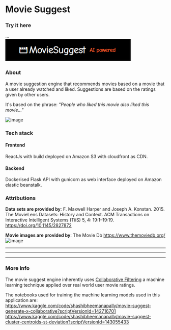 
# Movie Suggest

### Try it here
...
<br>
[<img alt="MovieSuggest" src="assets/logo.png" />](https://moviesuggest.net/)








### About
A movie suggestion engine that recommends movies based on a movie that a user already watched and liked. Suggestions are based on the ratings given by other users.


It's based on the phrase: *"People who liked this movie also liked this movie..."*


![image](https://github.com/shashibheemanapally/movie-suggest/assets/62506255/02205998-4f33-482a-9e3d-331f135cd6d9)




### Tech stack

#### Frontend
ReactJs with build deployed on Amazon S3 with cloudfront as CDN.
#### Backend
Dockerised Flask API with gunicorn as web interface deployed on Amazon elastic beanstalk.

### Attributions
**Data sets are provided by**: F. Maxwell Harper and Joseph A. Konstan. 2015. The MovieLens Datasets: History and Context. ACM Transactions on Interactive Intelligent Systems (TiiS) 5, 4: 19:1–19:19. https://doi.org/10.1145/2827872

**Movie images are provided by**: The Movie Db https://www.themoviedb.org/
![image](https://github.com/shashibheemanapally/movie-suggest/assets/62506255/3a995a3c-eb8c-4417-b4fd-c7798e10e9df)



***
***
***
### More info
The movie suggest engine inherently uses [Collaborative Filtering](https://en.wikipedia.org/wiki/Collaborative_filtering) a machine learning technique applied over real world user movie ratings.

The notebooks used for training the machine learning models used in this application are:
https://www.kaggle.com/code/shashibheemanapally/movie-suggest-generate-x-collaborative?scriptVersionId=142716701
<br>
https://www.kaggle.com/code/shashibheemanapally/movie-suggest-cluster-centroids-st-deviation?scriptVersionId=143055433
